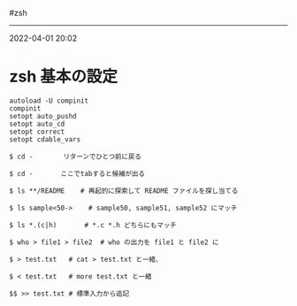 #zsh

---
2022-04-01  20:02

# zsh  基本の設定

```shell
autoload -U compinit
compinit
setopt auto_pushd
setopt auto_cd
setopt correct
setopt cdable_vars
```

```shell
$ cd - 　　　　リターンでひとつ前に戻る

$ cd -       ここでtabすると候補が出る
```

```shell
$ ls **/README    # 再起的に探索して README ファイルを探し当てる

$ ls sample<50->    # sample50, sample51, sample52 にマッチ

$ ls *.(c|h)       # *.c *.h どちらにもマッチ
```

```shell
$ who > file1 > file2  # who の出力を file1 と file2 に

$ > test.txt   # cat > test.txt と一緒、

$ < test.txt   # more test.txt と一緒

$$ >> test.txt # 標準入力から追記
```


